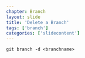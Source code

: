 ```yaml
---
chapter: Branch
layout: slide
title: 'Delete a Branch'
tags: ['branch']
categories: ['slidecontent']
---
```


	git branch -d <branchname>
